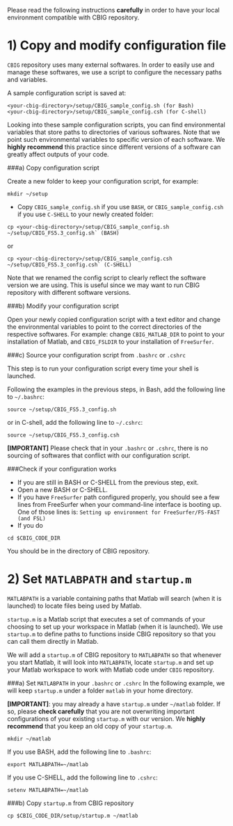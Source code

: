 Please read the following instructions **carefully** in order to have your local environment compatible with CBIG repository.

# 1) Copy and modify configuration file
`CBIG` repository uses many external softwares. In order to easily use and manage these softwares, we use a script to configure the necessary paths and variables.

A sample configuration script is saved at:
```
<your-cbig-directory>/setup/CBIG_sample_config.sh (for Bash)
<your-cbig-directory>/setup/CBIG_sample_config.csh (for C-shell)
```

Looking into these sample configuration scripts, you can find environmental variables that store paths to directories of various softwares. Note that we point such environmental variables to specific version of each software. We **highly recommend** this practice since different versions of a software can greatly affect outputs of your code.

###a) Copy configuration script

Create a new folder to keep your configuration script, for example:
```
mkdir ~/setup
```
- Copy `CBIG_sample_config.sh` if you use `BASH`, or `CBIG_sample_config.csh` if you use `C-SHELL` to your newly created folder:
```
cp <your-cbig-directory>/setup/CBIG_sample_config.sh ~/setup/CBIG_FS5.3_config.sh` (BASH)
```
or
```
cp <your-cbig-directory>/setup/CBIG_sample_config.csh ~/setup/CBIG_FS5.3_config.csh` (C-SHELL)
```
Note that we renamed the config script to clearly reflect the software version we are using. This is useful since we may want to run CBIG repository with different software versions.

###b) Modify your configuration script

Open your newly copied configuration script with a text editor and change the environmental variables to point to the correct directories of the respective softwares. For example: change `CBIG_MATLAB_DIR` to point to your installation of Matlab, and `CBIG_FSLDIR` to your installation of `FreeSurfer`.

###c) Source your configuration script from `.bashrc` or `.cshrc`

This step is to run your configuration script every time your shell is launched.

Following the examples in the previous steps, in Bash, add the following line to `~/.bashrc`:
```
source ~/setup/CBIG_FS5.3_config.sh
```
or in C-shell, add the following line to `~/.cshrc`:
```
source ~/setup/CBIG_FS5.3_config.csh
```

**[IMPORTANT]** Please check that in your `.bashrc` or `.cshrc`, there is no sourcing of softwares that conflict with our configuration script.

###Check if your configuration works
- If you are still in BASH or C-SHELL from the previous step, exit.
- Open a new BASH or C-SHELL.
- If you have `FreeSurfer` path configured properly, you should see a few lines from FreeSurfer when your command-line interface is booting up. One of those lines is:
```Setting up environment for FreeSurfer/FS-FAST (and FSL)```
- If you do
```
cd $CBIG_CODE_DIR
```
You should be in the directory of CBIG repository.

# 2) Set `MATLABPATH` and `startup.m`
`MATLABPATH` is a variable containing paths that Matlab will search (when it is launched) to locate files being used by Matlab. 

`startup.m` is a Matlab script that executes a set of commands of your choosing to set up your workspace in Matlab (when it is launched). We use `startup.m` to define paths to functions inside CBIG repository so that you can call them directly in Matlab.

We will add a `startup.m` of CBIG repository to `MATLABPATH` so that whenever you start Matlab, it will look into `MATLABPATH`, locate `startup.m` and set up your Matlab workspace to work with Matlab code under `CBIG` repository.

###a) Set `MATLABPATH` in your `.bashrc` or `.cshrc`
In the following example, we will keep `startup.m` under a folder `matlab` in your home directory.

**[IMPORTANT]**: you may already a have `startup.m` under `~/matlab` folder. If so, please **check carefully** that you are not overwriting important configurations of your existing `startup.m` with our version. We **highly recommend** that you keep an old copy of your `startup.m`.

```
mkdir ~/matlab
```

If you use BASH, add the following line to `.bashrc`:
```
export MATLABPATH=~/matlab
```
If you use C-SHELL, add the following line to `.cshrc`:
```
setenv MATLABPATH=~/matlab
```
###b) Copy `startup.m` from CBIG repository
```
cp $CBIG_CODE_DIR/setup/startup.m ~/matlab
```

